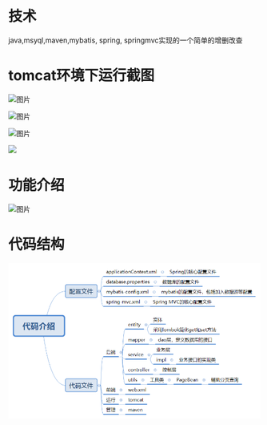 
# 技术
java,msyql,maven,mybatis, spring, springmvc实现的一个简单的增删改查

# tomcat环境下运行截图

![图片](https://user-images.githubusercontent.com/85054534/179363874-3549cf1e-02e0-4f7c-8564-fd946a3bae4c.png)

![图片](https://user-images.githubusercontent.com/85054534/179363890-bf5a6ff4-fef7-492c-b8fc-beda5ea93cd7.png)

![图片](https://user-images.githubusercontent.com/85054534/179363918-46da4fa3-3657-4d3b-b2de-4ebb92b385ff.png)




![](C:\Users\大勇\AppData\Roaming\marktext\images\2022-07-17-00-14-34-image.png)
# 功能介绍
![图片](https://user-images.githubusercontent.com/85054534/179363949-024f1217-8382-4327-a33a-254aa1b82283.png)
# 代码结构

![img.png](img.png)
